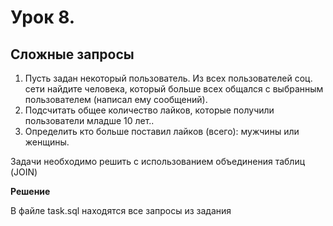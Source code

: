 # Урок 8.
## Сложные запросы

1. Пусть задан некоторый пользователь. Из всех пользователей соц. сети найдите человека, который больше всех общался с выбранным пользователем (написал ему сообщений).
2. Подсчитать общее количество лайков, которые получили пользователи младше 10 лет..
3. Определить кто больше поставил лайков (всего): мужчины или женщины.

Задачи необходимо решить с использованием объединения таблиц (JOIN)

**Решение**

В файле task.sql находятся все запросы из задания
